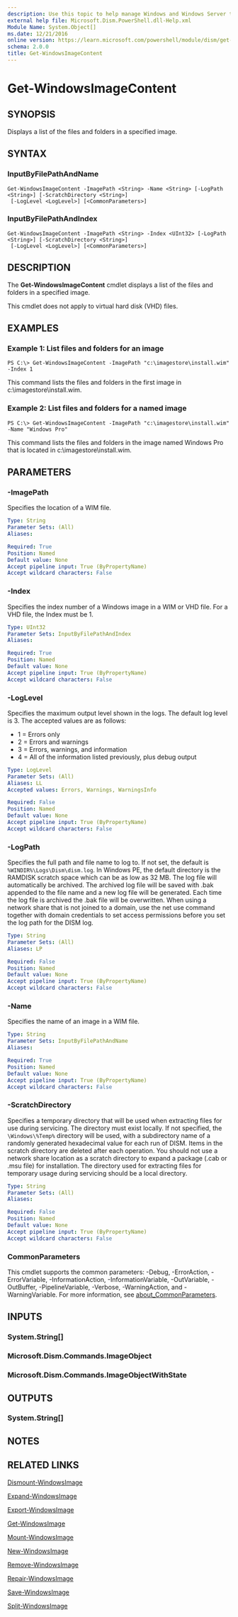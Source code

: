 ```yaml
---
description: Use this topic to help manage Windows and Windows Server technologies with Windows PowerShell.
external help file: Microsoft.Dism.PowerShell.dll-Help.xml
Module Name: System.Object[]
ms.date: 12/21/2016
online version: https://learn.microsoft.com/powershell/module/dism/get-windowsimagecontent?view=windowsserver2016-ps&wt.mc_id=ps-gethelp
schema: 2.0.0
title: Get-WindowsImageContent
---
```


# Get-WindowsImageContent

## SYNOPSIS
Displays a list of the files and folders in a specified image.

## SYNTAX

### InputByFilePathAndName
```
Get-WindowsImageContent -ImagePath <String> -Name <String> [-LogPath <String>] [-ScratchDirectory <String>]
 [-LogLevel <LogLevel>] [<CommonParameters>]
```

### InputByFilePathAndIndex
```
Get-WindowsImageContent -ImagePath <String> -Index <UInt32> [-LogPath <String>] [-ScratchDirectory <String>]
 [-LogLevel <LogLevel>] [<CommonParameters>]
```

## DESCRIPTION
The **Get-WindowsImageContent** cmdlet displays a list of the files and folders in a specified image.

This cmdlet does not apply to virtual hard disk (VHD) files.

## EXAMPLES

### Example 1: List files and folders for an image
```
PS C:\> Get-WindowsImageContent -ImagePath "c:\imagestore\install.wim" -Index 1
```

This command lists the files and folders in the first image in c:\imagestore\install.wim.

### Example 2: List files and folders for a named image
```
PS C:\> Get-WindowsImageContent -ImagePath "c:\imagestore\install.wim" -Name "Windows Pro"
```

This command lists the files and folders in the image named Windows Pro that is located in c:\imagestore\install.wim.

## PARAMETERS

### -ImagePath
Specifies the location of a WIM file.

```yaml
Type: String
Parameter Sets: (All)
Aliases: 

Required: True
Position: Named
Default value: None
Accept pipeline input: True (ByPropertyName)
Accept wildcard characters: False
```

### -Index
Specifies the index number of a Windows image in a WIM or VHD file.
For a VHD file, the Index must be 1.

```yaml
Type: UInt32
Parameter Sets: InputByFilePathAndIndex
Aliases: 

Required: True
Position: Named
Default value: None
Accept pipeline input: True (ByPropertyName)
Accept wildcard characters: False
```

### -LogLevel
Specifies the maximum output level shown in the logs.
The default log level is 3.
The accepted values are as follows:
- 1 = Errors only
- 2 = Errors and warnings
- 3 = Errors, warnings, and information
- 4 = All of the information listed previously, plus debug output

```yaml
Type: LogLevel
Parameter Sets: (All)
Aliases: LL
Accepted values: Errors, Warnings, WarningsInfo

Required: False
Position: Named
Default value: None
Accept pipeline input: True (ByPropertyName)
Accept wildcard characters: False
```

### -LogPath
Specifies the full path and file name to log to.
If not set, the default is `%WINDIR%\Logs\Dism\dism.log`.
In Windows PE, the default directory is the RAMDISK scratch space which can be as low as 32 MB.
The log file will automatically be archived.
The archived log file will be saved with .bak appended to the file name and a new log file will be generated.
Each time the log file is archived the .bak file will be overwritten. 
When using a network share that is not joined to a domain, use the net use command together with domain credentials to set access permissions before you set the log path for the DISM log.

```yaml
Type: String
Parameter Sets: (All)
Aliases: LP

Required: False
Position: Named
Default value: None
Accept pipeline input: True (ByPropertyName)
Accept wildcard characters: False
```

### -Name
Specifies the name of an image in a WIM file.

```yaml
Type: String
Parameter Sets: InputByFilePathAndName
Aliases: 

Required: True
Position: Named
Default value: None
Accept pipeline input: True (ByPropertyName)
Accept wildcard characters: False
```

### -ScratchDirectory
Specifies a temporary directory that will be used when extracting files for use during servicing.
The directory must exist locally.
If not specified, the `\Windows\%Temp%` directory will be used, with a subdirectory name of a randomly generated hexadecimal value for each run of DISM.
Items in the scratch directory are deleted after each operation. 
You should not use a network share location as a scratch directory to expand a package (.cab or .msu file) for installation.
The directory used for extracting files for temporary usage during servicing should be a local directory.

```yaml
Type: String
Parameter Sets: (All)
Aliases: 

Required: False
Position: Named
Default value: None
Accept pipeline input: True (ByPropertyName)
Accept wildcard characters: False
```

### CommonParameters
This cmdlet supports the common parameters: -Debug, -ErrorAction, -ErrorVariable, -InformationAction, -InformationVariable, -OutVariable, -OutBuffer, -PipelineVariable, -Verbose, -WarningAction, and -WarningVariable. For more information, see [about_CommonParameters](https://go.microsoft.com/fwlink/?LinkID=113216).

## INPUTS

### System.String[]

### Microsoft.Dism.Commands.ImageObject

### Microsoft.Dism.Commands.ImageObjectWithState

## OUTPUTS

### System.String[]

## NOTES

## RELATED LINKS

[Dismount-WindowsImage](./Dismount-WindowsImage.md)

[Expand-WindowsImage](./Expand-WindowsImage.md)

[Export-WindowsImage](./Export-WindowsImage.md)

[Get-WindowsImage](./Get-WindowsImage.md)

[Mount-WindowsImage](./Mount-WindowsImage.md)

[New-WindowsImage](./New-WindowsImage.md)

[Remove-WindowsImage](./Remove-WindowsImage.md)

[Repair-WindowsImage](./Repair-WindowsImage.md)

[Save-WindowsImage](./Save-WindowsImage.md)

[Split-WindowsImage](./Split-WindowsImage.md)

